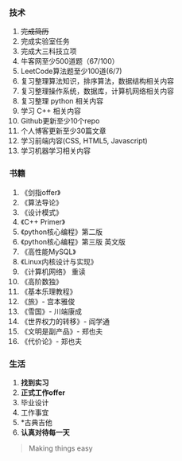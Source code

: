 <!-- wp:heading {"level":3} -->
<h3>技术</h3>
<!-- /wp:heading -->

<!-- wp:list {"ordered":true} -->
<ol><li><del> 完成简历</del></li><li> 完成实验室任务</li><li> 完成大三科技立项</li><li> 牛客网至少500道题（67/100）</li><li> LeetCode算法题至少100道(6/7)</li><li> 复习整理算法知识，排序算法，数据结构相关内容</li><li> 复习整理操作系统，数据库，计算机网络相关内容</li><li> 复习整理 python 相关内容</li><li> 学习 C++ 相关内容</li><li> Github更新至少10个repo</li><li> 个人博客更新至少30篇文章</li><li> 学习前端内容(CSS, HTML5, Javascript)</li><li> 学习机器学习相关内容</li></ol>
<!-- /wp:list -->

<!-- wp:heading {"level":3} -->
<h3>书籍</h3>
<!-- /wp:heading -->

<!-- wp:list {"ordered":true} -->
<ol><li>《剑指offer》</li><li>《算法导论》</li><li>《设计模式》</li><li>《C++ Primer》</li><li>《python核心编程》第二版</li><li>《python核心编程》第三版 英文版</li><li> 《高性能MySQL》 </li><li>《Linux内核设计与实现》</li><li>《计算机网络》 重读</li><li>《高阶数独》</li><li>《基本乐理教程》</li><li> 《旅》- 宫本雅俊</li><li>《雪国》- 川端康成</li><li>《世界权力的转移》- 阎学通</li><li>《文明是副产品》- 郑也夫</li><li>《代价论》- 郑也夫</li></ol>
<!-- /wp:list -->

<!-- wp:heading {"level":3} -->
<h3>生活</h3>
<!-- /wp:heading -->

<!-- wp:list {"ordered":true} -->
<ol><li> <strong>找到实习</strong></li><li> <strong>正式工作offer</strong></li><li> 毕业设计</li><li> 工作事宜</li><li> *古典吉他</li><li> <strong>认真对待每一天</strong></li></ol>
<!-- /wp:list -->

<!-- wp:quote -->
<blockquote class="wp-block-quote"><p> Making things easy </p></blockquote>
<!-- /wp:quote -->

<!-- wp:paragraph -->
<p><br></p>
<!-- /wp:paragraph -->
